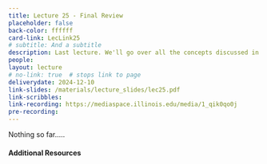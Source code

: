 ```yaml
---
title: Lecture 25 - Final Review
placeholder: false
back-color: ffffff
card-link: LecLink25
# subtitle: And a subtitle
description: Last lecture. We'll go over all the concepts discussed in the course using some simple practice problems. Special emphasis on topics not covered the the other exams (MSTs and TMs).
people:
layout: lecture
# no-link: true  # stops link to page 
deliverydate: 2024-12-10
link-slides: /materials/lecture_slides/lec25.pdf
link-scribbles: 
link-recording: https://mediaspace.illinois.edu/media/1_qik0qo0j
pre-recording: 
---
```


Nothing so far.....

<h4>Additional Resources</h4>








